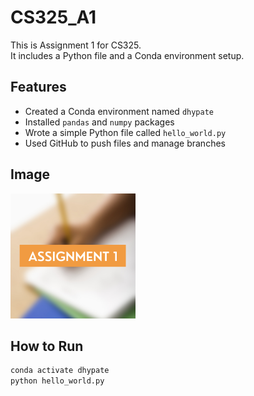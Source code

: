 # CS325_A1

This is Assignment 1 for CS325.  
It includes a Python file and a Conda environment setup.

## Features
- Created a Conda environment named `dhypate`
- Installed `pandas` and `numpy` packages
- Wrote a simple Python file called `hello_world.py`
- Used GitHub to push files and manage branches

## Image

![Assignment 1](Assignments-1.png)

## How to Run

```bash
conda activate dhypate
python hello_world.py
```
